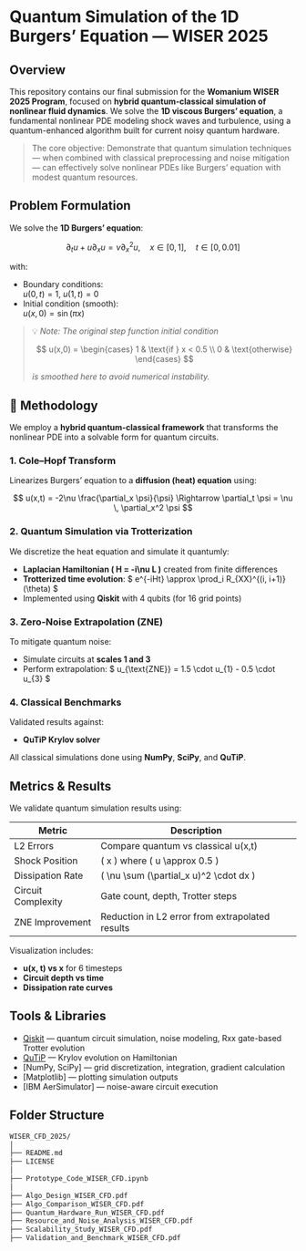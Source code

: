 # Quantum Simulation of the 1D Burgers’ Equation — WISER 2025

## Overview

This repository contains our final submission for the **Womanium WISER 2025 Program**, focused on **hybrid quantum-classical simulation of nonlinear fluid dynamics**. We solve the **1D viscous Burgers’ equation**, a fundamental nonlinear PDE modeling shock waves and turbulence, using a quantum-enhanced algorithm built for current noisy quantum hardware.

>  The core objective: Demonstrate that quantum simulation techniques — when combined with classical preprocessing and noise mitigation — can effectively solve nonlinear PDEs like Burgers’ equation with modest quantum resources.

##  Problem Formulation

We solve the **1D Burgers’ equation**:

$$
\partial_t u + u \partial_x u = \nu \partial^2_x u, \quad x \in [0, 1], \quad t \in [0, 0.01]
$$

with:
- Boundary conditions:  
  $u(0, t) = 1$, $u(1, t) = 0$
- Initial condition (smooth):  
  $u(x, 0) = \sin(\pi x)$  
> 💡 *Note: The original step function initial condition*
> 
> $$
> u(x,0) = 
> \begin{cases}
> 1 & \text{if } x < 0.5 \\
> 0 & \text{otherwise}
> \end{cases}
> $$
>
> *is smoothed here to avoid numerical instability.*
  
## 🔬 Methodology

We employ a **hybrid quantum-classical framework** that transforms the nonlinear PDE into a solvable form for quantum circuits.

###  1. Cole–Hopf Transform  
Linearizes Burgers’ equation to a **diffusion (heat) equation** using:

$$
u(x,t) = -2\nu \frac{\partial_x \psi}{\psi}
\Rightarrow \partial_t \psi = \nu \, \partial_x^2 \psi
$$

### 2. Quantum Simulation via Trotterization  
We discretize the heat equation and simulate it quantumly:
- **Laplacian Hamiltonian \( H = -i\nu L \)** created from finite differences
- **Trotterized time evolution**:
  $
  e^{-iHt} \approx \prod_i R_{XX}^{(i, i+1)}(\theta)
  $
- Implemented using **Qiskit** with 4 qubits (for 16 grid points)

### 3. Zero-Noise Extrapolation (ZNE)  
To mitigate quantum noise:
- Simulate circuits at **scales 1 and 3**
- Perform extrapolation:
  $
  u_{\text{ZNE}} = 1.5 \cdot u_{1} - 0.5 \cdot u_{3}
  $

### 4. Classical Benchmarks  
Validated results against:  
- **QuTiP Krylov solver**

All classical simulations done using **NumPy**, **SciPy**, and **QuTiP**.

## Metrics & Results

We validate quantum simulation results using:

| Metric               | Description |
|----------------------|-------------|
| L2 Errors          | Compare quantum vs classical u(x,t) |
| Shock Position     | \( x \) where \( u \approx 0.5 \) |
| Dissipation Rate   | \( \nu \sum (\partial_x u)^2 \cdot dx \) |
| Circuit Complexity | Gate count, depth, Trotter steps |
| ZNE Improvement    | Reduction in L2 error from extrapolated results |

Visualization includes:
- **u(x, t) vs x** for 6 timesteps
- **Circuit depth vs time**
- **Dissipation rate curves**

## Tools & Libraries

- [Qiskit](https://qiskit.org/) — quantum circuit simulation, noise modeling, Rxx gate-based Trotter evolution  
- [QuTiP](https://qutip.org/) — Krylov evolution on Hamiltonian  
- [NumPy, SciPy] — grid discretization, integration, gradient calculation  
- [Matplotlib] — plotting simulation outputs  
- [IBM AerSimulator] — noise-aware circuit execution

##  Folder Structure

```bash
WISER_CFD_2025/
│
├── README.md
├── LICENSE
│
├── Prototype_Code_WISER_CFD.ipynb
│
├── Algo_Design_WISER_CFD.pdf
├── Algo_Comparison_WISER_CFD.pdf
├── Quantum_Hardware_Run_WISER_CFD.pdf
├── Resource_and_Noise_Analysis_WISER_CFD.pdf
├── Scalability_Study_WISER_CFD.pdf
├── Validation_and_Benchmark_WISER_CFD.pdf


